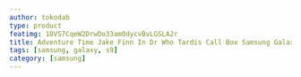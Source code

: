 ```yaml
---
author: tokodab
type: product
featimg: 18VS7CqeW2DrwDo33am0dycvBvLGSLA2r
title: Adventure Time Jake Finn In Dr Who Tardis Call Box Samsung Galaxy S9 Case
tags: [samsung, galaxy, s9]
category: [samsung]
---
```

